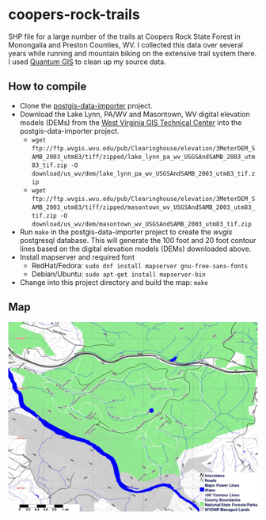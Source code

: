 # coopers-rock-trails

SHP file for a large number of the trails at Coopers Rock State Forest
in Monongalia and Preston Counties, WV. I collected this data over several
years while running and mountain biking on the extensive trail system there.
I used [Quantum GIS](qgis.org) to clean up my source data.


## How to compile

* Clone the [postgis-data-importer](https://github.com/masneyb/postgis-data-importer)
  project.
* Download the Lake Lynn, PA/WV and Masontown, WV digital elevation models (DEMs) from
  the [West Virginia GIS Technical Center](http://wvgis.wvu.edu/) into the
  postgis-data-importer project.
  - `wget ftp://ftp.wvgis.wvu.edu/pub/Clearinghouse/elevation/3MeterDEM_SAMB_2003_utm83/tiff/zipped/lake_lynn_pa_wv_USGSAndSAMB_2003_utm83_tif.zip -O download/us_wv/dem/lake_lynn_pa_wv_USGSAndSAMB_2003_utm83_tif.zip`
  - `wget ftp://ftp.wvgis.wvu.edu/pub/Clearinghouse/elevation/3MeterDEM_SAMB_2003_utm83/tiff/zipped/masontown_wv_USGSAndSAMB_2003_utm83_tif.zip -O download/us_wv/dem/masontown_wv_USGSAndSAMB_2003_utm83_tif.zip`
* Run `make` in the postgis-data-importer project to create the _wvgis_
  postgresql database. This will generate the 100 foot and 20 foot contour
  lines based on the digital elevation models (DEMs) downloaded above.
* Install mapserver and required font
  - RedHat/Fedora: `sudo dnf install mapserver gnu-free-sans-fonts`
  - Debian/Ubuntu: `sudo apt-get install mapserver-bin`
* Change into this project directory and build the map: `make`


## Map

![Coopers Rock map](coopers-rock-map.jpg?raw=1 "Coopers Rock map")

